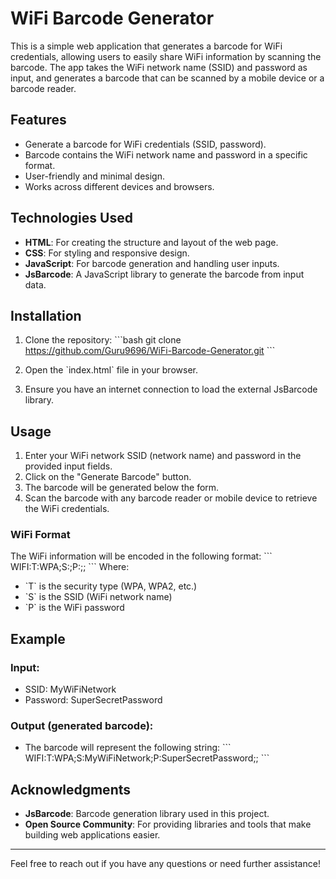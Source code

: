 # WiFi Barcode Generator

This is a simple web application that generates a barcode for WiFi credentials, allowing users to easily share WiFi information by scanning the barcode. The app takes the WiFi network name (SSID) and password as input, and generates a barcode that can be scanned by a mobile device or a barcode reader.

## Features

- Generate a barcode for WiFi credentials (SSID, password).
- Barcode contains the WiFi network name and password in a specific format.
- User-friendly and minimal design.
- Works across different devices and browsers.

## Technologies Used

- **HTML**: For creating the structure and layout of the web page.
- **CSS**: For styling and responsive design.
- **JavaScript**: For barcode generation and handling user inputs.
- **JsBarcode**: A JavaScript library to generate the barcode from input data.

## Installation

1. Clone the repository:
   \`\`\`bash
   git clone https://github.com/Guru9696/WiFi-Barcode-Generator.git
   \`\`\`

2. Open the \`index.html\` file in your browser.

3. Ensure you have an internet connection to load the external JsBarcode library.

## Usage

1. Enter your WiFi network SSID (network name) and password in the provided input fields.
2. Click on the "Generate Barcode" button.
3. The barcode will be generated below the form.
4. Scan the barcode with any barcode reader or mobile device to retrieve the WiFi credentials.

### WiFi Format
The WiFi information will be encoded in the following format:
\`\`\`
WIFI:T:WPA;S:<SSID>;P:<PASSWORD>;;
\`\`\`
Where:
- \`T\` is the security type (WPA, WPA2, etc.)
- \`S\` is the SSID (WiFi network name)
- \`P\` is the WiFi password

## Example

### Input:
- SSID: MyWiFiNetwork
- Password: SuperSecretPassword

### Output (generated barcode):
- The barcode will represent the following string:
  \`\`\`
  WIFI:T:WPA;S:MyWiFiNetwork;P:SuperSecretPassword;;
  \`\`\`



## Acknowledgments

- **JsBarcode**: Barcode generation library used in this project.
- **Open Source Community**: For providing libraries and tools that make building web applications easier.

---

Feel free to reach out if you have any questions or need further assistance!


